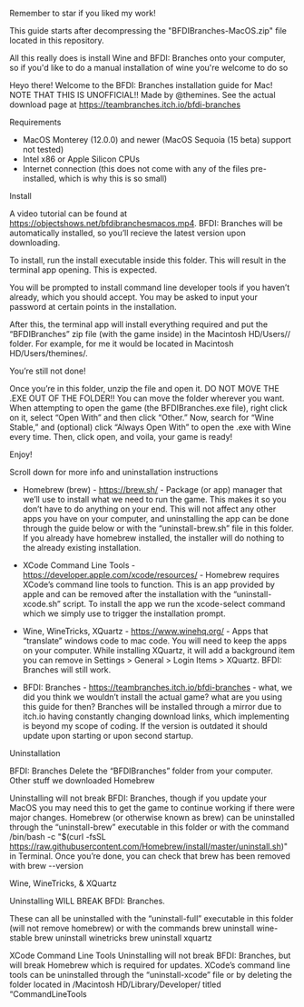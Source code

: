 Remember to star if you liked my work!

This guide starts after decompressing the "BFDIBranches-MacOS.zip" file located in this repository.

All this really does is install Wine and BFDI: Branches onto your computer, so if you'd like to do a manual installation of wine you're welcome to do so

Heyo there!
Welcome to the BFDI: Branches installation guide for Mac!
NOTE THAT THIS IS UNOFFICIAL!! Made by @themines. See the actual download page at https://teambranches.itch.io/bfdi-branches

Requirements
- MacOS Monterey (12.0.0) and newer (MacOS Sequoia (15 beta) support not tested)
- Intel x86 or Apple Silicon CPUs
- Internet connection (this does not come with any of the files pre-installed, which is why this is so small)

Install

A video tutorial can be found at https://objectshows.net/bfdibranchesmacos.mp4.
BFDI: Branches will be automatically installed, so you’ll recieve the latest version upon downloading.

To install, run the install executable inside this folder. This will result in the terminal app opening. This is expected. 

You will be prompted to install command line developer tools if you haven’t already, which you should accept. You may be asked to input your password at certain points in the installation. 

After this, the terminal app will install everything required and put the “BFDIBranches” zip file (with the game inside) in the Macintosh HD/Users/<your username>/ folder.  For example, for me it would be located in Macintosh HD/Users/themines/.

You’re still not done!

Once you’re in this folder, unzip the file and open it. DO NOT MOVE THE .EXE OUT OF THE FOLDER!! You can move the folder wherever you want. When attempting to open the game (the BFDIBranches.exe file), right click on it, select “Open With” and then click “Other.” Now, search for “Wine Stable,” and (optional) click “Always Open With” to open the .exe with Wine every time. Then, click open, and voila, your game is ready!

Enjoy!

Scroll down for more info and uninstallation instructions

- Homebrew (brew) - https://brew.sh/ -  Package (or app) manager that we’ll use to install what we need to run the game. This makes it so you don’t have to do anything on your end. This will not affect any other apps you have on your computer, and uninstalling the app can be done through the guide below or with the “uninstall-brew.sh” file in this folder. If you already have homebrew installed, the installer will do nothing to the already existing installation.

- XCode Command Line Tools - https://developer.apple.com/xcode/resources/ - Homebrew requires XCode’s command line tools to function. This is an app provided by apple and can be removed after the installation with the “uninstall-xcode.sh” script. To install the app we run the xcode-select command which we simply use to trigger the installation prompt.

- Wine, WineTricks, XQuartz - https://www.winehq.org/ - Apps that “translate” windows code to mac code. You will need to keep the apps on your computer. While installing XQuartz, it will add a background item you can remove in Settings > General > Login Items > XQuartz. BFDI: Branches will still work.

- BFDI: Branches - https://teambranches.itch.io/bfdi-branches - what, we did you think we wouldn’t install the actual game? what are you using this guide for then?
Branches will be installed through a mirror due to itch.io having constantly changing download links, which implementing is beyond my scope of coding. If the version is outdated it should update upon starting or upon second startup.

Uninstallation

BFDI: Branches
Delete the “BFDIBranches” folder from your computer.
Other stuff we downloaded
Homebrew

Uninstalling will not break BFDI: Branches, though if you update your MacOS you may need this to get the game to continue working if there were major changes.
Homebrew (or otherwise known as brew) can be uninstalled through the “uninstall-brew” executable in this folder or with the command
/bin/bash -c "$(curl -fsSL https://raw.githubusercontent.com/Homebrew/install/master/uninstall.sh)"
in Terminal.
Once you’re done, you can check that brew has been removed with
brew --version

Wine, WineTricks, & XQuartz

Uninstalling WILL BREAK BFDI: Branches.

These can all be uninstalled with the “uninstall-full” executable in this folder (will not remove homebrew) or with the commands
brew uninstall wine-stable
brew uninstall winetricks
brew uninstall xquartz

XCode Command Line Tools
Uninstalling will not break BFDI: Branches, but will break Homebrew which is required for updates.
XCode’s command line tools can be uninstalled through the “uninstall-xcode” file or by deleting the folder located in /Macintosh HD/Library/Developer/ titled “CommandLineTools

